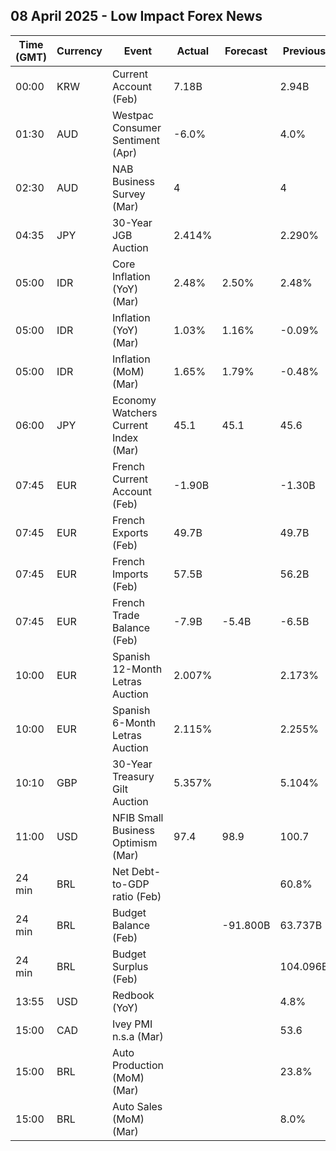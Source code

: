## 08 April 2025 - Low Impact Forex News

| Time (GMT) | Currency | Event | Actual | Forecast | Previous |
|------|----------|-------|--------|----------|----------|
| 00:00 | KRW | Current Account (Feb) | 7.18B |  | 2.94B |
| 01:30 | AUD | Westpac Consumer Sentiment (Apr) | -6.0% |  | 4.0% |
| 02:30 | AUD | NAB Business Survey (Mar) | 4 |  | 4 |
| 04:35 | JPY | 30-Year JGB Auction | 2.414% |  | 2.290% |
| 05:00 | IDR | Core Inflation (YoY) (Mar) | 2.48% | 2.50% | 2.48% |
| 05:00 | IDR | Inflation (YoY) (Mar) | 1.03% | 1.16% | -0.09% |
| 05:00 | IDR | Inflation (MoM) (Mar) | 1.65% | 1.79% | -0.48% |
| 06:00 | JPY | Economy Watchers Current Index (Mar) | 45.1 | 45.1 | 45.6 |
| 07:45 | EUR | French Current Account (Feb) | -1.90B |  | -1.30B |
| 07:45 | EUR | French Exports (Feb) | 49.7B |  | 49.7B |
| 07:45 | EUR | French Imports (Feb) | 57.5B |  | 56.2B |
| 07:45 | EUR | French Trade Balance (Feb) | -7.9B | -5.4B | -6.5B |
| 10:00 | EUR | Spanish 12-Month Letras Auction | 2.007% |  | 2.173% |
| 10:00 | EUR | Spanish 6-Month Letras Auction | 2.115% |  | 2.255% |
| 10:10 | GBP | 30-Year Treasury Gilt Auction | 5.357% |  | 5.104% |
| 11:00 | USD | NFIB Small Business Optimism (Mar) | 97.4 | 98.9 | 100.7 |
| 24 min | BRL | Net Debt-to-GDP ratio (Feb) |  |  | 60.8% |
| 24 min | BRL | Budget Balance (Feb) |  | -91.800B | 63.737B |
| 24 min | BRL | Budget Surplus (Feb) |  |  | 104.096B |
| 13:55 | USD | Redbook (YoY) |  |  | 4.8% |
| 15:00 | CAD | Ivey PMI n.s.a (Mar) |  |  | 53.6 |
| 15:00 | BRL | Auto Production (MoM) (Mar) |  |  | 23.8% |
| 15:00 | BRL | Auto Sales (MoM) (Mar) |  |  | 8.0% |

